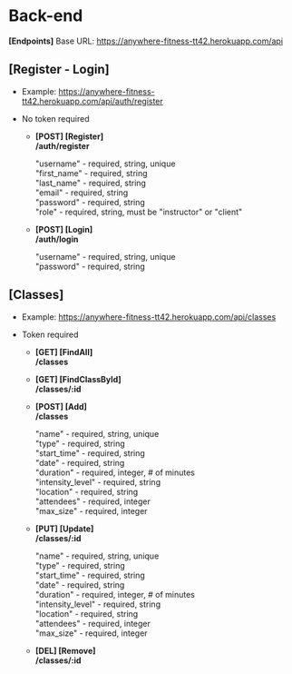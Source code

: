 # Back-end

**[Endpoints]** Base URL: https://anywhere-fitness-tt42.herokuapp.com/api

## [Register - Login]
- Example: https://anywhere-fitness-tt42.herokuapp.com/api/auth/register
- No token required

  * **[POST] [Register]** </br>
    **/auth/register** </br>
    
    "username" - required, string, unique </br>
    "first_name" - required, string </br>
    "last_name" - required, string </br>
    "email" - required, string </br>
    "password" - required, string </br>
    "role"     - required, string, must be "instructor" or "client" </br>

  * **[POST] [Login]** </br>
    **/auth/login** </br>
    
    "username" - required, string, unique </br>
    "password" - required, string </br>

## [Classes]  
- Example: https://anywhere-fitness-tt42.herokuapp.com/api/classes
- Token required

  * **[GET] [FindAll]** </br> 
    **/classes** </br>

  * **[GET] [FindClassById]** </br>
    **/classes/:id** </br>

  * **[POST] [Add]** </br>
    **/classes** </br>
    
    "name" - required, string, unique </br>
    "type" - required, string </br>
    "start_time" - required, string </br>
    "date" - required, string </br>
    "duration" - required, integer, # of minutes </br>
    "intensity_level" - required, string </br>
    "location" - required, string </br>
    "attendees" - required, integer </br>
    "max_size" - required, integer </br>

  * **[PUT] [Update]** </br> 
    **/classes/:id** </br>
    
    "name" - required, string, unique </br>
    "type" - required, string </br>
    "start_time" - required, string </br>
    "date" - required, string </br>
    "duration" - required, integer, # of minutes </br>
    "intensity_level" - required, string </br>
    "location" - required, string </br>
    "attendees" - required, integer </br>
    "max_size" - required, integer </br>

  * **[DEL] [Remove]** </br>
    **/classes/:id**
